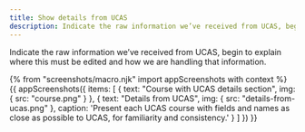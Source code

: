 ```yaml
---
title: Show details from UCAS
description: Indicate the raw information we’ve received from UCAS, begin to explain where this must be edited and how we are handling that information.
---
```

Indicate the raw information we’ve received from UCAS, begin to explain where this must be edited and how we are handling that information.

{% from "screenshots/macro.njk" import appScreenshots with context %}
{{ appScreenshots({
  items: [
    {
      text: "Course with UCAS details section",
      img: { src: "course.png" }
    },
    {
      text: "Details from UCAS",
      img: { src: "details-from-ucas.png" },
      caption: 'Present each UCAS course with fields and names as close as possible to UCAS, for familiarity and consistency.'
    }
  ]
}) }}
